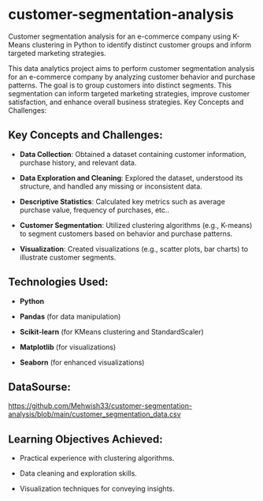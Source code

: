 # customer-segmentation-analysis
Customer segmentation analysis for an e-commerce company using K-Means clustering in Python to identify distinct customer groups and inform targeted marketing strategies.

This data analytics project aims to perform customer segmentation analysis for an e-commerce company by analyzing customer behavior and purchase patterns. The goal is to group customers into distinct segments. This segmentation can inform targeted marketing strategies, improve customer satisfaction, and enhance overall business strategies.
Key Concepts and Challenges:

## Key Concepts and Challenges:
* **Data Collection**: Obtained a dataset containing customer information, purchase history, and relevant data.
 
* **Data Exploration and Cleaning**: Explored the dataset, understood its structure, and handled any missing or inconsistent data.

* **Descriptive Statistics**: Calculated key metrics such as average purchase value, frequency of purchases, etc..

* **Customer Segmentation**: Utilized clustering algorithms (e.g., K-means) to segment customers based on behavior and purchase patterns.

* **Visualization**: Created visualizations (e.g., scatter plots, bar charts) to illustrate customer segments.

 ## Technologies Used:
* **Python**

* **Pandas** (for data manipulation)

* **Scikit-learn** (for KMeans clustering and StandardScaler)

* **Matplotlib** (for visualizations)

* **Seaborn** (for enhanced visualizations)
 
## DataSourse: 

https://github.com/Mehwish33/customer-segmentation-analysis/blob/main/customer_segmentation_data.csv
 
 ## Learning Objectives Achieved:

* Practical experience with clustering algorithms.

* Data cleaning and exploration skills.

* Visualization techniques for conveying insights.



  
